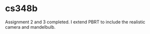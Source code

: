 # cs348b

Assignment 2 and 3 completed.
I extend PBRT to include the realistic camera and mandelbulb.
